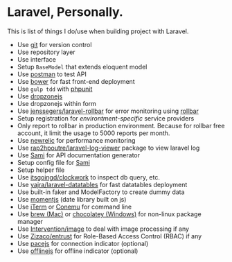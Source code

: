 # Laravel, Personally.

This is list of things I do/use when building project with Laravel.

- Use [git](https://git-scm.com) for version control
- Use repository layer
- Use interface
- Setup `BaseModel` that extends eloquent model
- Use [postman](https://www.getpostman.com) to test API
- Use [bower](http://bower.io) for fast front-end deployment
- Use `gulp tdd` with [phpunit](https://phpunit.de)
- Use [dropzonejs](http://www.dropzonejs.com)
- Use dropzonejs within form
- Use [jenssegers/laravel-rollbar](https://github.com/jenssegers/laravel-rollbar) for error monitoring using [rollbar](https://rollbar.com)
- Setup registration for *environtment-specific* service providers
- Only report to rollbar in production environment. Because for rollbar free account, it limit the usage to 5000 reports per month.
- Use [newrelic](http://newrelic.com) for performance monitoring
- Use [rap2hpoutre/laravel-log-viewer](https://github.com/rap2hpoutre/laravel-log-viewer) package to view laravel log
- Use [Sami](https://github.com/FriendsOfPHP/Sami) for API documentation generator
- Setup config file for [Sami](https://github.com/FriendsOfPHP/Sami)
- Setup helper file
- Use [itsgoingd/clockwork](https://github.com/itsgoingd/clockwork) to inspect db query, etc.
- Use [yajra/laravel-datatables](https://github.com/yajra/laravel-datatables) for fast datatables deployment
- Use built-in faker and ModelFactory to create dummy data
- Use [momentjs](http://momentjs.com) (date library built on js)
- Use [iTerm](https://www.iterm2.com) or [Conemu](https://conemu.github.io) for command line
- Use [brew (Mac)](http://brew.sh) or [chocolatey (Windows)](https://chocolatey.org) for non-linux package manager
- Use [Intervention/image](https://github.com/Intervention/image) to deal with image processing if any
- Use [Zizaco/entrust](https://github.com/Zizaco/entrust) for Role-Based Access Control (RBAC) if any
- Use [pacejs]() for connection indicator (optional)
- Use [offlinejs]() for offline indicator (optional)